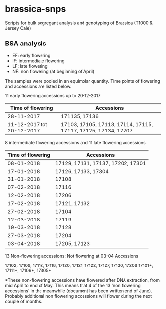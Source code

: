 # brassica-snps
Scripts for bulk segregant analysis and genotyping of Brassica (T1000 &amp; Jersey Cale)

## BSA analysis

- EF: early flowering
- IF: intermediate flowering
- LF: late flowering
- NF: non flowering (at beginning of April)

The samples were pooled in an equimolar quantity. Time points of flowering and accessions
are listed below.

11 early flowering accessions up to 20-12-2017

| Time of flowering         | Accessions                                                    |
|---------------------------|---------------------------------------------------------------|
| 28-11-2017                | 171135, 17136                                                 |
| 11-12-2017 tot 20-12-2017 | 17103, 17105, 17113, 17114, 17115, 17117, 17125, 17134, 17207 |

8 intermediate flowering accessions and 11 late flowering accessions

| Time of flowering | Accessions                        |
|-------------------|-----------------------------------|
| 08-01-2018        | 17129, 17131, 17137, 17202, 17301 |
| 17-01-2018        | 17126, 17133, 17304               |
| 31-01-2018        | 17108                             |
| 07-02-2018        | 17116                             |
| 12-02-2018        | 17206                             |
| 17-02-2018        | 17121, 17132                      |
| 27-02-2018        | 17104                             |
| 12-03-2018        | 17119                             |
| 19-03-2018        | 17128                             |
| 27-03-2018        | 17204                             |
| 03-04-2018        | 17205, 17123                      |

13 Non-flowering accessions:
Not flowering at 03-04 Accessions

17102, 17109, 17112, 17118, 17120, 17121,
17122, 17127, 17130, 17208
17101*, 17111*, 17106*, 17305*

*These non-flowering accessions have flowered after DNA extraction, from mid April to end
of May. This means that 4 of the 13 ‘non flowering accessions’ in the meanwhile (document
has been written end of June). Probably additional non flowering accessions will flower
during the next couple of months.
